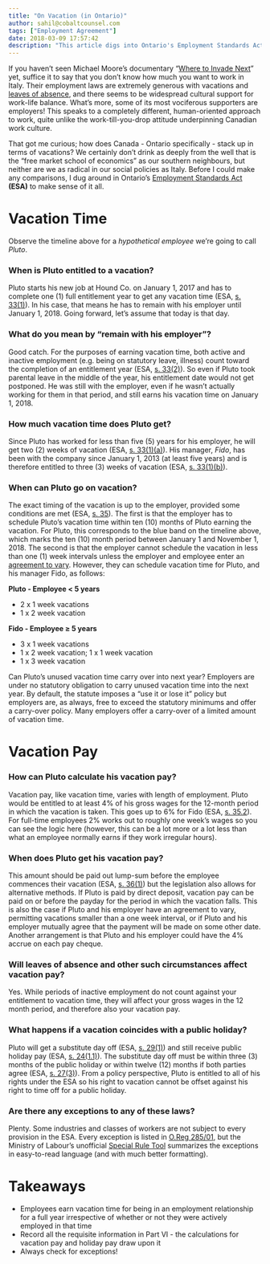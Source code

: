 ```yaml
---
title: "On Vacation (in Ontario)"
author: sahil@cobaltcounsel.com
tags: ["Employment Agreement"]
date: 2018-03-09 17:57:42
description: "This article digs into Ontario's Employment Standards Act to make sense of Ontario's vacation time and pay."
---
```


If you haven’t seen Michael Moore’s documentary “[Where to Invade Next](https://www.youtube.com/watch?v=1KeAZho8TKo)” yet, suffice it to say that you don’t know how much you want to work in Italy. Their employment laws are extremely generous with vacations and [leaves of absence](http://blog.clausehound.com), and there seems to be widespread cultural support for work-life balance. What’s more, some of its most vociferous supporters are employers! This speaks to a completely different, human-oriented approach to work, quite unlike the work-till-you-drop attitude underpinning Canadian work culture.

That got me curious; how does Canada - Ontario specifically - stack up in terms of vacations? We certainly don’t drink as deeply from the well that is the “free market school of economics” as our southern neighbours, but neither are we as radical in our social policies as Italy. Before I could make any comparisons, I dug around in Ontario’s [Employment Standards Act](https://www.ontario.ca/laws/statute/00e41) **(ESA)** to make sense of it all.

# Vacation Time

Observe the timeline above for a *hypothetical employee* we’re going to call *Pluto*.

### When is Pluto entitled to a vacation?

Pluto starts his new job at Hound Co. on January 1, 2017 and has to complete one (1) full entitlement year to get any vacation time (ESA, [s. 33(1)](https://www.ontario.ca/laws/statute/00e41#BK68)). In his case, that means he has to remain with his employer until January 1, 2018. Going forward, let’s assume that today is that day. 

### What do you mean by “remain with his employer”?

Good catch. For the purposes of earning vacation time, both active and inactive employment (e.g. being on statutory leave, illness) count toward the completion of an entitlement year (ESA, [s. 33(2)](https://www.ontario.ca/laws/statute/00e41#BK68)). So even if Pluto took parental leave in the middle of the year, his entitlement date would not get postponed. He was still with the employer, even if he wasn’t actually working for them in that period, and still earns his vacation time on January 1, 2018.

### How much vacation time does Pluto get?

Since Pluto has worked for less than five (5) years for his employer, he will get two (2) weeks of vacation (ESA, [s. 33(1)(a)](https://www.ontario.ca/laws/statute/00e41#BK68)). His manager, *Fido*, has been with the company since January 1, 2013 (at least five years) and is therefore entitled to three (3) weeks of vacation (ESA, [s. 33(1)(b)](https://www.ontario.ca/laws/statute/00e41#BK68)).

### When can Pluto go on vacation?

The exact timing of the vacation is up to the employer, provided some conditions are met (ESA, [s. 35](https://www.ontario.ca/laws/statute/00e41#BK70)). The first is that the employer has to schedule Pluto’s vacation time within ten (10) months of Pluto earning the vacation. For Pluto, this corresponds to the blue band on the timeline above, which marks the ten (10) month period between January 1 and November 1, 2018. The second is that the employer cannot schedule the vacation in less than one (1) week intervals unless the employer and employee enter an [agreement to vary](https://blog.clausehound.com/ontario-agreements-to-vary/). However, they can schedule vacation time for Pluto, and his manager Fido, as follows:

**Pluto - Employee < 5 years**
- 2 x 1 week vacations
- 1 x 2 week vacation

**Fido - Employee ≥ 5 years**
- 3 x 1 week vacations
- 1 x 2 week vacation; 1 x 1 week vacation
- 1 x 3 week vacation

Can Pluto’s unused vacation time carry over into next year? Employers are under no statutory obligation to carry unused vacation time into the next year. By default, the statute imposes a “use it or lose it” policy but employers are, as always, free to exceed the statutory minimums and offer a carry-over policy. Many employers offer a carry-over of a limited amount of vacation time.

# Vacation Pay

### How can Pluto calculate his vacation pay?

Vacation pay, like vacation time, varies with length of employment. Pluto would be entitled to at least 4% of his gross wages for the 12-month period in which the vacation is taken. This goes up to 6% for Fido (ESA, [s. 35.2](https://www.ontario.ca/laws/statute/00e41#BK72)). For full-time employees 2% works out to roughly one week’s wages so you can see the logic here (however, this can be a lot more or a lot less than what an employee normally earns if they work irregular hours).

### When does Pluto get his vacation pay?

This amount should be paid out lump-sum before the employee commences their vacation (ESA, [s. 36(1)](https://www.ontario.ca/laws/statute/00e41#BK73)) but the legislation also allows for alternative methods. If Pluto is paid by direct deposit, vacation pay can be paid on or before the payday for the period in which the vacation falls. This is also the case if Pluto and his employer have an agreement to vary, permitting vacations smaller than a one week interval, or if Pluto and his employer mutually agree that the payment will be made on some other date. Another arrangement is that Pluto and his employer could have the 4% accrue on each pay cheque.

### Will leaves of absence and other such circumstances affect vacation pay?

Yes. While periods of inactive employment do not count against your entitlement to vacation time, they will affect your gross wages in the 12 month period, and therefore also your vacation pay.

### What happens if a vacation coincides with a public holiday?

Pluto will get a substitute day off (ESA, [s. 29(1)](https://www.ontario.ca/laws/statute/00e41#BK63)) and still receive public holiday pay (ESA, [s. 24(1.1)](https://www.ontario.ca/laws/statute/00e41#BK58)). The substitute day off must be within three (3) months of the public holiday or within twelve (12) months if both parties agree (ESA, [s. 27(3)](https://www.ontario.ca/laws/statute/00e41#BK61)). From a policy perspective, Pluto is entitled to all of his rights under the ESA so his right to vacation cannot be offset against his right to time off for a public holiday.

### Are there any exceptions to any of these laws?

Plenty. Some industries and classes of workers are not subject to every provision in the ESA. Every exception is listed in [O.Reg 285/01](https://www.ontario.ca/laws/regulation/010285), but the Ministry of Labour’s unofficial [Special Rule Tool](https://www.ontario.ca/document/industries-and-jobs-exemptions-or-special-rules) summarizes the exceptions in easy-to-read language (and with much better formatting).

# Takeaways
- Employees earn vacation time for being in an employment relationship for a full year irrespective of whether or not they were actively employed in that time
- Record all the requisite information in Part VI -  the calculations for vacation pay and holiday pay draw upon it
- Always check for exceptions!

